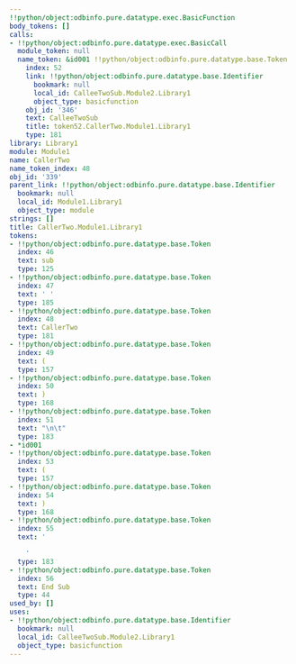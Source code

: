 ```yaml
---
!!python/object:odbinfo.pure.datatype.exec.BasicFunction
body_tokens: []
calls:
- !!python/object:odbinfo.pure.datatype.exec.BasicCall
  module_token: null
  name_token: &id001 !!python/object:odbinfo.pure.datatype.base.Token
    index: 52
    link: !!python/object:odbinfo.pure.datatype.base.Identifier
      bookmark: null
      local_id: CalleeTwoSub.Module2.Library1
      object_type: basicfunction
    obj_id: '346'
    text: CalleeTwoSub
    title: token52.CallerTwo.Module1.Library1
    type: 181
library: Library1
module: Module1
name: CallerTwo
name_token_index: 48
obj_id: '339'
parent_link: !!python/object:odbinfo.pure.datatype.base.Identifier
  bookmark: null
  local_id: Module1.Library1
  object_type: module
strings: []
title: CallerTwo.Module1.Library1
tokens:
- !!python/object:odbinfo.pure.datatype.base.Token
  index: 46
  text: sub
  type: 125
- !!python/object:odbinfo.pure.datatype.base.Token
  index: 47
  text: ' '
  type: 185
- !!python/object:odbinfo.pure.datatype.base.Token
  index: 48
  text: CallerTwo
  type: 181
- !!python/object:odbinfo.pure.datatype.base.Token
  index: 49
  text: (
  type: 157
- !!python/object:odbinfo.pure.datatype.base.Token
  index: 50
  text: )
  type: 168
- !!python/object:odbinfo.pure.datatype.base.Token
  index: 51
  text: "\n\t"
  type: 183
- *id001
- !!python/object:odbinfo.pure.datatype.base.Token
  index: 53
  text: (
  type: 157
- !!python/object:odbinfo.pure.datatype.base.Token
  index: 54
  text: )
  type: 168
- !!python/object:odbinfo.pure.datatype.base.Token
  index: 55
  text: '

    '
  type: 183
- !!python/object:odbinfo.pure.datatype.base.Token
  index: 56
  text: End Sub
  type: 44
used_by: []
uses:
- !!python/object:odbinfo.pure.datatype.base.Identifier
  bookmark: null
  local_id: CalleeTwoSub.Module2.Library1
  object_type: basicfunction
---
```

